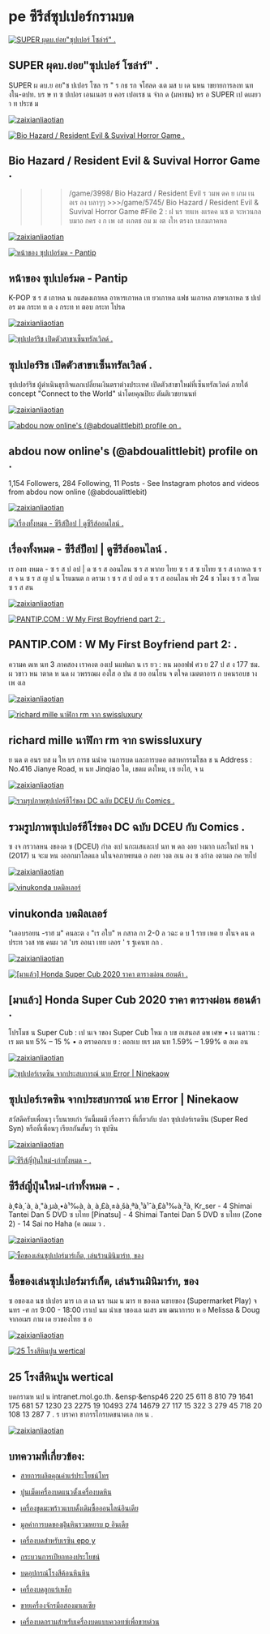# pe ซีรีส์ซุปเปอร์กรามบด
<a href="https://mnn.zoosnet.net/LR/Chatpre.aspx?id=MNN94995150&p=https://topgrinding.com/" target="_blank">![SUPER ผุดบ.ย่อย"ซุปเปอร์ โซล่าร์" .](https://github.com/technlg/images/blob/main/49.jpg)</a>
## SUPER ผุดบ.ย่อย"ซุปเปอร์ โซล่าร์" .
SUPER ผ ดบ.ย อย"ซ ปเปอร โซล าร " ร กธ รก จโฮลด งเต มส บ เด นหน าขยายการลงท นท งใน-ตปท. บร ษ ท ซ ปเปอร เอนเนอร ย คอร เปอเรช น จำก ด (มหาชน) หร อ SUPER เป ดเผยว า ท ประช ม 
<a href="https://mnn.zoosnet.net/LR/Chatpre.aspx?id=MNN94995150&p=https://topgrinding.com/" target="_blank"><img src="https://github.com/technlg/images/raw/main/chat11.jpg" alt="zaixianliaotian"/></a><a href="//whatsapp.shibangsoft.com/WhatsApp.php" ><img src="https://github.com/technlg/images/raw/main/chat11.png" alt=""></a>
<a href="https://mnn.zoosnet.net/LR/Chatpre.aspx?id=MNN94995150&p=https://topgrinding.com/" target="_blank">![Bio Hazard / Resident Evil & Suvival Horror Game .](https://github.com/technlg/images/blob/main/52.jpg)</a>
## Bio Hazard / Resident Evil & Suvival Horror Game .
>>>/game/3998/ Bio Hazard / Resident Evil ร วมพ ดค ย เกม เน อเร อง บลาๆๆ >>>/game/5745/ Bio Hazard / Resident Evil & Suvival Horror Game #File 2 : ฝ นร ายแห งแรคค นซ ต จะหวนกล บมาอ กคร ง ก เพ งส งเกตช อม ม งต งให ตรงก บเกมภาคหล 
<a href="https://mnn.zoosnet.net/LR/Chatpre.aspx?id=MNN94995150&p=https://topgrinding.com/" target="_blank"><img src="https://github.com/technlg/images/raw/main/chat11.jpg" alt="zaixianliaotian"/></a><a href="//whatsapp.shibangsoft.com/WhatsApp.php" ><img src="https://github.com/technlg/images/raw/main/chat11.png" alt=""></a>
<a href="https://mnn.zoosnet.net/LR/Chatpre.aspx?id=MNN94995150&p=https://topgrinding.com/" target="_blank">![หน้าของ ซุปเปอร์มด - Pantip](https://github.com/technlg/images/blob/main/40.jpg)</a>
## หน้าของ ซุปเปอร์มด - Pantip
K-POP ซ ร ส เกาหล น กแสดงเกาหล อาหารเกาหล เท ยวเกาหล แฟช นเกาหล ภาษาเกาหล  ซ ปเปอร มด กระท ท ต ง กระท ท ตอบ กระท โปรด 
<a href="https://mnn.zoosnet.net/LR/Chatpre.aspx?id=MNN94995150&p=https://topgrinding.com/" target="_blank"><img src="https://github.com/technlg/images/raw/main/chat11.jpg" alt="zaixianliaotian"/></a><a href="//whatsapp.shibangsoft.com/WhatsApp.php" ><img src="https://github.com/technlg/images/raw/main/chat11.png" alt=""></a>
<a href="https://mnn.zoosnet.net/LR/Chatpre.aspx?id=MNN94995150&p=https://topgrinding.com/" target="_blank">![ซุปเปอร์ริช เปิดตัวสาขาเซ็นทรัลเวิลด์ .](https://github.com/technlg/images/blob/main/24.jpg)</a>
## ซุปเปอร์ริช เปิดตัวสาขาเซ็นทรัลเวิลด์ .
ซุปเปอร์ริช ผู้ดำเนินธุรกิจแลกเปลี่ยนเงินตราต่างประเทศ เปิดตัวสาขาใหม่ที่เซ็นทรัลเวิลด์ ภายใต้ concept "Connect to the World" นำโดยคุณปิยะ ตันติเวชยานนท์ 
<a href="https://mnn.zoosnet.net/LR/Chatpre.aspx?id=MNN94995150&p=https://topgrinding.com/" target="_blank"><img src="https://github.com/technlg/images/raw/main/chat11.jpg" alt="zaixianliaotian"/></a><a href="//whatsapp.shibangsoft.com/WhatsApp.php" ><img src="https://github.com/technlg/images/raw/main/chat11.png" alt=""></a>
<a href="https://mnn.zoosnet.net/LR/Chatpre.aspx?id=MNN94995150&p=https://topgrinding.com/" target="_blank">![abdou now online's (@abdoualittlebit) profile on .](https://github.com/technlg/images/blob/main/59.jpg)</a>
## abdou now online's (@abdoualittlebit) profile on .
1,154 Followers, 284 Following, 11 Posts - See Instagram photos and videos from abdou now online (@abdoualittlebit)
<a href="https://mnn.zoosnet.net/LR/Chatpre.aspx?id=MNN94995150&p=https://topgrinding.com/" target="_blank"><img src="https://github.com/technlg/images/raw/main/chat11.jpg" alt="zaixianliaotian"/></a><a href="//whatsapp.shibangsoft.com/WhatsApp.php" ><img src="https://github.com/technlg/images/raw/main/chat11.png" alt=""></a>
<a href="https://mnn.zoosnet.net/LR/Chatpre.aspx?id=MNN94995150&p=https://topgrinding.com/" target="_blank">![เรื่องทั้งหมด - ซีรีส์ป็อป | ดูซีรีส์ออนไลน์ .](https://github.com/technlg/images/blob/main/55.jpg)</a>
## เรื่องทั้งหมด - ซีรีส์ป็อป | ดูซีรีส์ออนไลน์ .
เร องท งหมด - ซ ร ส ป อป | ด ซ ร ส ออนไลน ซ ร ส พากย ไทย ซ ร ส ซ บไทย ซ ร ส เกาหล ซ ร ส จ น ซ ร ส ญ ป น โรแมนต ก ดราม า ซ ร ส ป อป ด ซ ร ส ออนไลน ฟร 24 ช วโมง ซ ร ส ใหม ซ ร ส สน 
<a href="https://mnn.zoosnet.net/LR/Chatpre.aspx?id=MNN94995150&p=https://topgrinding.com/" target="_blank"><img src="https://github.com/technlg/images/raw/main/chat11.jpg" alt="zaixianliaotian"/></a><a href="//whatsapp.shibangsoft.com/WhatsApp.php" ><img src="https://github.com/technlg/images/raw/main/chat11.png" alt=""></a>
<a href="https://mnn.zoosnet.net/LR/Chatpre.aspx?id=MNN94995150&p=https://topgrinding.com/" target="_blank">![PANTIP.COM : W My First Boyfriend part 2: .](https://github.com/technlg/images/blob/main/64.jpg)</a>
## PANTIP.COM : W My First Boyfriend part 2: .
ความค ดเห นท 3 ภาคสอง เราคงต องเป นแฟนก น เร ยว : หน มออฟฟ ศว ย 27 ป ส ง 177 ซม. ผ วขาว หน าตาด ห นด ผ วพรรณผ องใส อ ปน ส ยอ อนโยน จ ตใจด เมตตาอาร ก บคนรอบข าง เพ งเล 
<a href="https://mnn.zoosnet.net/LR/Chatpre.aspx?id=MNN94995150&p=https://topgrinding.com/" target="_blank"><img src="https://github.com/technlg/images/raw/main/chat11.jpg" alt="zaixianliaotian"/></a><a href="//whatsapp.shibangsoft.com/WhatsApp.php" ><img src="https://github.com/technlg/images/raw/main/chat11.png" alt=""></a>
<a href="https://mnn.zoosnet.net/LR/Chatpre.aspx?id=MNN94995150&p=https://topgrinding.com/" target="_blank">![richard mille นาฬิกา rm จาก swissluxury](https://github.com/technlg/images/blob/main/9.jpg)</a>
## richard mille นาฬิกา rm จาก swissluxury
ย นด ต อนร บส ผ ให บร การช นนำด านการบด และการบดอ ตสาหกรรมโซล ช น Address : No.416 Jianye Road, พ นท Jinqiao ใต, เขตผ ตงใหม, เซ ยงไฮ, จ น 
<a href="https://mnn.zoosnet.net/LR/Chatpre.aspx?id=MNN94995150&p=https://topgrinding.com/" target="_blank"><img src="https://github.com/technlg/images/raw/main/chat11.jpg" alt="zaixianliaotian"/></a><a href="//whatsapp.shibangsoft.com/WhatsApp.php" ><img src="https://github.com/technlg/images/raw/main/chat11.png" alt=""></a>
<a href="https://mnn.zoosnet.net/LR/Chatpre.aspx?id=MNN94995150&p=https://topgrinding.com/" target="_blank">![รวมรูปภาพซุปเปอร์ฮีโร่ของ DC ฉบับ DCEU กับ Comics .](https://github.com/technlg/images/blob/main/20.jpg)</a>
## รวมรูปภาพซุปเปอร์ฮีโร่ของ DC ฉบับ DCEU กับ Comics .
ซ งจ กรวาลหน งของด ซ (DCEU) กำล งเป นกะแสและเป นท พ ดถ งอย างมาก และในป หน า (2017) น จะม หน งออกมาโลดแล นในจอภาพยนต อ กอย างต อเน อง ซ งกำล งตามอ กค ายไป
<a href="https://mnn.zoosnet.net/LR/Chatpre.aspx?id=MNN94995150&p=https://topgrinding.com/" target="_blank"><img src="https://github.com/technlg/images/raw/main/chat11.jpg" alt="zaixianliaotian"/></a><a href="//whatsapp.shibangsoft.com/WhatsApp.php" ><img src="https://github.com/technlg/images/raw/main/chat11.png" alt=""></a>
<a href="https://mnn.zoosnet.net/LR/Chatpre.aspx?id=MNN94995150&p=https://topgrinding.com/" target="_blank">![vinukonda บดมิลเลอร์](https://github.com/technlg/images/blob/main/35.jpg)</a>
## vinukonda บดมิลเลอร์
"เดอบรอยน -ราฮ ม" คนละต ง "เร อใบ" ห กสาล กา 2-0 ล วฉะ ด บ 1 ราย เหต ย งในจ ดน ดประท วงส ทธ คนผ วส 'บร ออนา เทย เลอร ' ร ฐเคนท กก .
<a href="https://mnn.zoosnet.net/LR/Chatpre.aspx?id=MNN94995150&p=https://topgrinding.com/" target="_blank"><img src="https://github.com/technlg/images/raw/main/chat11.jpg" alt="zaixianliaotian"/></a><a href="//whatsapp.shibangsoft.com/WhatsApp.php" ><img src="https://github.com/technlg/images/raw/main/chat11.png" alt=""></a>
<a href="https://mnn.zoosnet.net/LR/Chatpre.aspx?id=MNN94995150&p=https://topgrinding.com/" target="_blank">![[มาแล้ว] Honda Super Cub 2020 ราคา ตารางผ่อน ฮอนด้า .](https://github.com/technlg/images/blob/main/13.jpg)</a>
## [มาแล้ว] Honda Super Cub 2020 ราคา ตารางผ่อน ฮอนด้า .
โปรโมช น Super Cub : เป นเจ าของ Super Cub ใหม ก บข อเสนอส ดพ เศษ • เง นดาวน : เร มต นท 5% – 15 % • อ ตราดอกเบ ย : ดอกเบ ยเร มต นท 1.59% – 1.99% ต อเด อน
<a href="https://mnn.zoosnet.net/LR/Chatpre.aspx?id=MNN94995150&p=https://topgrinding.com/" target="_blank"><img src="https://github.com/technlg/images/raw/main/chat11.jpg" alt="zaixianliaotian"/></a><a href="//whatsapp.shibangsoft.com/WhatsApp.php" ><img src="https://github.com/technlg/images/raw/main/chat11.png" alt=""></a>
<a href="https://mnn.zoosnet.net/LR/Chatpre.aspx?id=MNN94995150&p=https://topgrinding.com/" target="_blank">![ซุปเปอร์เรดซิน จากประสบการณ์ นาย Error | Ninekaow](https://github.com/technlg/images/blob/main/9.jpg)</a>
## ซุปเปอร์เรดซิน จากประสบการณ์ นาย Error | Ninekaow
สวัสดีครับเพื่อนๆ เว็บนายเก๋า วันนี้ผมมี เรื่องราว ที่เกี่ยวกับ ปลา ซุปเปอร์เรดซิน (Super Red Syn) หรือที่เพื่อนๆ เรียกกันสั้นๆ ว่า ซุปซิน
<a href="https://mnn.zoosnet.net/LR/Chatpre.aspx?id=MNN94995150&p=https://topgrinding.com/" target="_blank"><img src="https://github.com/technlg/images/raw/main/chat11.jpg" alt="zaixianliaotian"/></a><a href="//whatsapp.shibangsoft.com/WhatsApp.php" ><img src="https://github.com/technlg/images/raw/main/chat11.png" alt=""></a>
<a href="https://mnn.zoosnet.net/LR/Chatpre.aspx?id=MNN94995150&p=https://topgrinding.com/" target="_blank">![ซีรีส์ญี่ปุ่นใหม่-เก่าทั้งหมด - .](https://github.com/technlg/images/blob/main/22.jpg)</a>
## ซีรีส์ญี่ปุ่นใหม่-เก่าทั้งหมด - .
à¸¢à¸´à¸ à¸"à¸µà¸•à¹‰à¸ à¸ à¸£à¸±à¸šà¸ªà¸¹à¹ˆà¸£à¹‰à¸²à¸ Kr_ser - 4 Shimai Tantei Dan 5 DVD ซ บไทย [Pinatsu] - 4 Shimai Tantei Dan 5 DVD ซ บไทย (Zone 2) - 14 Sai no Haha (ค ณแม ว .
<a href="https://mnn.zoosnet.net/LR/Chatpre.aspx?id=MNN94995150&p=https://topgrinding.com/" target="_blank"><img src="https://github.com/technlg/images/raw/main/chat11.jpg" alt="zaixianliaotian"/></a><a href="//whatsapp.shibangsoft.com/WhatsApp.php" ><img src="https://github.com/technlg/images/raw/main/chat11.png" alt=""></a>
<a href="https://mnn.zoosnet.net/LR/Chatpre.aspx?id=MNN94995150&p=https://topgrinding.com/" target="_blank">![ซื้อของเล่นซุปเปอร์มาร์เก็ต, เล่นร้านมินิมาร์ท, ของ ](https://github.com/technlg/images/blob/main/53.jpg)</a>
## ซื้อของเล่นซุปเปอร์มาร์เก็ต, เล่นร้านมินิมาร์ท, ของ 
ซ อของเล นซ ปเปอร มาร เก ต เล นร านม น มาร ท ของเล นขายของ (Supermarket Play) จ นทร -ศ กร 9:00 - 18:00 เราเป นผ นำเข าของเล นเสร มพ ฒนาการย ห อ Melissa & Doug จากอเมร กาผ เด ยวของไทย ซ อ 
<a href="https://mnn.zoosnet.net/LR/Chatpre.aspx?id=MNN94995150&p=https://topgrinding.com/" target="_blank"><img src="https://github.com/technlg/images/raw/main/chat11.jpg" alt="zaixianliaotian"/></a><a href="//whatsapp.shibangsoft.com/WhatsApp.php" ><img src="https://github.com/technlg/images/raw/main/chat11.png" alt=""></a>
<a href="https://mnn.zoosnet.net/LR/Chatpre.aspx?id=MNN94995150&p=https://topgrinding.com/" target="_blank">![25 โรงสีหินปูน wertical](https://github.com/technlg/images/blob/main/55.jpg)</a>
## 25 โรงสีหินปูน wertical
บดกรามห นป น intranet.mol.go.th. &ensp·&ensp46 220 25 611 8 810 79 1641 175 681 57 1230 23 2275 19 10493 274 14679 27 117 15 322 3 279 45 718 20 108 13 287 7 . ร บราคา ขากรรไกรบดขนาดเล กห น .
<a href="https://mnn.zoosnet.net/LR/Chatpre.aspx?id=MNN94995150&p=https://topgrinding.com/" target="_blank"><img src="https://github.com/technlg/images/raw/main/chat11.jpg" alt="zaixianliaotian"/></a><a href="//whatsapp.shibangsoft.com/WhatsApp.php" ><img src="https://github.com/technlg/images/raw/main/chat11.png" alt=""></a>
## บทความที่เกี่ยวข้อง:
* [สายการผลิตคุณค่าแร่ประโยชน์โทร](%E0%B8%AA%E0%B8%B2%E0%B8%A2%E0%B8%81%E0%B8%B2%E0%B8%A3%E0%B8%9C%E0%B8%A5%E0%B8%B4%E0%B8%95%E0%B8%84%E0%B8%B8%E0%B8%93%E0%B8%84%E0%B9%88%E0%B8%B2%E0%B9%81%E0%B8%A3%E0%B9%88%E0%B8%9B%E0%B8%A3%E0%B8%B0%E0%B9%82%E0%B8%A2%E0%B8%8A%E0%B8%99%E0%B9%8C%E0%B9%82%E0%B8%97%E0%B8%A3.md)
* [ปูนเม็ดเครื่องบดแนวตั้งเครื่องบดหิน](%E0%B8%9B%E0%B8%B9%E0%B8%99%E0%B9%80%E0%B8%A1%E0%B9%87%E0%B8%94%E0%B9%80%E0%B8%84%E0%B8%A3%E0%B8%B7%E0%B9%88%E0%B8%AD%E0%B8%87%E0%B8%9A%E0%B8%94%E0%B9%81%E0%B8%99%E0%B8%A7%E0%B8%95%E0%B8%B1%E0%B9%89%E0%B8%87%E0%B9%80%E0%B8%84%E0%B8%A3%E0%B8%B7%E0%B9%88%E0%B8%AD%E0%B8%87%E0%B8%9A%E0%B8%94%E0%B8%AB%E0%B8%B4%E0%B8%99.md)
* [เครื่องขูดมะพร้าวแบบดั้งเดิมซื้อออนไลน์อินเดีย](%E0%B9%80%E0%B8%84%E0%B8%A3%E0%B8%B7%E0%B9%88%E0%B8%AD%E0%B8%87%E0%B8%82%E0%B8%B9%E0%B8%94%E0%B8%A1%E0%B8%B0%E0%B8%9E%E0%B8%A3%E0%B9%89%E0%B8%B2%E0%B8%A7%E0%B9%81%E0%B8%9A%E0%B8%9A%E0%B8%94%E0%B8%B1%E0%B9%89%E0%B8%87%E0%B9%80%E0%B8%94%E0%B8%B4%E0%B8%A1%E0%B8%8B%E0%B8%B7%E0%B9%89%E0%B8%AD%E0%B8%AD%E0%B8%AD%E0%B8%99%E0%B9%84%E0%B8%A5%E0%B8%99%E0%B9%8C%E0%B8%AD%E0%B8%B4%E0%B8%99%E0%B9%80%E0%B8%94%E0%B8%B5%E0%B8%A2.md)
* [มูลค่าการบดของฝุ่นหินรวมหยาบ p อินเดีย](%E0%B8%A1%E0%B8%B9%E0%B8%A5%E0%B8%84%E0%B9%88%E0%B8%B2%E0%B8%81%E0%B8%B2%E0%B8%A3%E0%B8%9A%E0%B8%94%E0%B8%82%E0%B8%AD%E0%B8%87%E0%B8%9D%E0%B8%B8%E0%B9%88%E0%B8%99%E0%B8%AB%E0%B8%B4%E0%B8%99%E0%B8%A3%E0%B8%A7%E0%B8%A1%E0%B8%AB%E0%B8%A2%E0%B8%B2%E0%B8%9A%20p%20%E0%B8%AD%E0%B8%B4%E0%B8%99%E0%B9%80%E0%B8%94%E0%B8%B5%E0%B8%A2.md)
* [เครื่องบดสำหรับเรซิน epo y](%E0%B9%80%E0%B8%84%E0%B8%A3%E0%B8%B7%E0%B9%88%E0%B8%AD%E0%B8%87%E0%B8%9A%E0%B8%94%E0%B8%AA%E0%B8%B3%E0%B8%AB%E0%B8%A3%E0%B8%B1%E0%B8%9A%E0%B9%80%E0%B8%A3%E0%B8%8B%E0%B8%B4%E0%B8%99%20epo%20y.md)
* [กระบวนการเปียกทองประโยชน์](%E0%B8%81%E0%B8%A3%E0%B8%B0%E0%B8%9A%E0%B8%A7%E0%B8%99%E0%B8%81%E0%B8%B2%E0%B8%A3%E0%B9%80%E0%B8%9B%E0%B8%B5%E0%B8%A2%E0%B8%81%E0%B8%97%E0%B8%AD%E0%B8%87%E0%B8%9B%E0%B8%A3%E0%B8%B0%E0%B9%82%E0%B8%A2%E0%B8%8A%E0%B8%99%E0%B9%8C.md)
* [บดอุปกรณ์โรงสีค้อนหินหิน](%E0%B8%9A%E0%B8%94%E0%B8%AD%E0%B8%B8%E0%B8%9B%E0%B8%81%E0%B8%A3%E0%B8%93%E0%B9%8C%E0%B9%82%E0%B8%A3%E0%B8%87%E0%B8%AA%E0%B8%B5%E0%B8%84%E0%B9%89%E0%B8%AD%E0%B8%99%E0%B8%AB%E0%B8%B4%E0%B8%99%E0%B8%AB%E0%B8%B4%E0%B8%99.md)
* [เครื่องบดลูกแร่เหล็ก](%E0%B9%80%E0%B8%84%E0%B8%A3%E0%B8%B7%E0%B9%88%E0%B8%AD%E0%B8%87%E0%B8%9A%E0%B8%94%E0%B8%A5%E0%B8%B9%E0%B8%81%E0%B9%81%E0%B8%A3%E0%B9%88%E0%B9%80%E0%B8%AB%E0%B8%A5%E0%B9%87%E0%B8%81.md)
* [ขายเครื่องจักรมือสองมาเลเซีย](%E0%B8%82%E0%B8%B2%E0%B8%A2%E0%B9%80%E0%B8%84%E0%B8%A3%E0%B8%B7%E0%B9%88%E0%B8%AD%E0%B8%87%E0%B8%88%E0%B8%B1%E0%B8%81%E0%B8%A3%E0%B8%A1%E0%B8%B7%E0%B8%AD%E0%B8%AA%E0%B8%AD%E0%B8%87%E0%B8%A1%E0%B8%B2%E0%B9%80%E0%B8%A5%E0%B9%80%E0%B8%8B%E0%B8%B5%E0%B8%A2.md)
* [เครื่องบดกรามสำหรับเครื่องบดแบบควอทซ์เพื่อขายด่วน](%E0%B9%80%E0%B8%84%E0%B8%A3%E0%B8%B7%E0%B9%88%E0%B8%AD%E0%B8%87%E0%B8%9A%E0%B8%94%E0%B8%81%E0%B8%A3%E0%B8%B2%E0%B8%A1%E0%B8%AA%E0%B8%B3%E0%B8%AB%E0%B8%A3%E0%B8%B1%E0%B8%9A%E0%B9%80%E0%B8%84%E0%B8%A3%E0%B8%B7%E0%B9%88%E0%B8%AD%E0%B8%87%E0%B8%9A%E0%B8%94%E0%B9%81%E0%B8%9A%E0%B8%9A%E0%B8%84%E0%B8%A7%E0%B8%AD%E0%B8%97%E0%B8%8B%E0%B9%8C%E0%B9%80%E0%B8%9E%E0%B8%B7%E0%B9%88%E0%B8%AD%E0%B8%82%E0%B8%B2%E0%B8%A2%E0%B8%94%E0%B9%88%E0%B8%A7%E0%B8%99.md)
